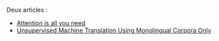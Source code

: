 
Deux articles :
* [Attention is all you need](https://arxiv.org/abs/1706.03762)
* [Unsupervised Machine Translation Using Monolingual Corpora Only](https://arxiv.org/abs/1711.00043)
